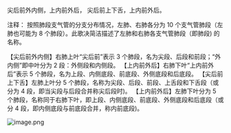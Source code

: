 尖后前外内侧，上内前外后，
尖后前上下舌，上内前外后。

注释：
按照肺段支气管的分支分布情况，左肺、右肺各分为 10 个支气管肺段（左肺也可能为 8 个肺段）。此歌决简洁描述了左肺和右肺各支气管肺段（即肺段) 的名称。

【尖后前外内侧】右肺上叶“尖后前”表示 3 个肺段，名为尖段、后段和前段；“外内侧”即中叶分为 2 段：外侧段和内侧段。
【上内前外后】右肺下叶“上内前外后”表示 5 个肺段，名为上段、内侧底段、前底段、外侧底段和后底段。
【尖后前上下舌】左肺上叶分 5 个肺段，名称为尖段、后段、前段、上舌段和下舌段（或分为 4 段，即当尖段与后段合并称尖后段时)。
【上内前外后】左肺下叶分为 5 个肺段，名称同于右肺下叶，即上段、内侧底段、前底段、外侧底段和后底段（或分 4 段，即内侧底段与前底段合并，称内前底段)。

![image.png](https://picgo18719498306.oss-cn-guangzhou.aliyuncs.com/20250808144824153.png)
